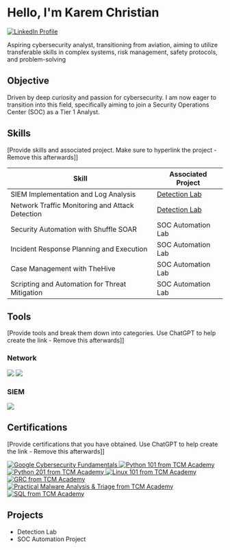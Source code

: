# Hello, I'm Karem Christian
<a href="https://www.linkedin.com/in/karem-christian-erco-46a43b211" target="_blank">
    <img src="https://img.shields.io/badge/-LinkedIn-0072b1?&style=for-the-badge&logo=linkedin&logoColor=white" alt="LinkedIn Profile" />
  </a>



Aspiring cybersecurity analyst, transitioning from aviation, aiming to utilize transferable skills in complex systems, risk management, safety protocols, and problem-solving

## Objective

Driven by deep curiosity and passion for cybersecurity. I am now eager to transition into this field, specifically aiming to join a Security Operations Center (SOC) as a Tier 1 Analyst.

## Skills
[Provide skills and associated project. Make sure to hyperlink the project - Remove this afterwards]]

| Skill                                         | Associated Project         |
|-----------------------------------------------|----------------------------|
| SIEM Implementation and Log Analysis          | <a href="https://google.com">Detection Lab</a>|
| Network Traffic Monitoring and Attack Detection | <a href="https://google.com">Detection Lab</a>|
| Security Automation with Shuffle SOAR         | SOC Automation Lab|
| Incident Response Planning and Execution      | SOC Automation Lab|
| Case Management with TheHive                  | SOC Automation Lab|
| Scripting and Automation for Threat Mitigation | SOC Automation Lab|

## Tools
[Provide tools and break them down into categories. Use ChatGPT to help create the link - Remove this afterwards]]

### Network
<div>
    <img src="https://img.shields.io/badge/-Wireshark-1679A7?&style=for-the-badge&logo=Wireshark&logoColor=white" />
    <img src="https://img.shields.io/badge/-Suricata-EF3B2D?&style=for-the-badge&logo=Suricata&logoColor=white" />
  
### SIEM
<div>
    <img src="https://img.shields.io/badge/-Splunk-000000?&style=for-the-badge&logo=Splunk&logoColor=white" />

## Certifications
[Provide certifications that you have obtained. Use ChatGPT to help create the link - Remove this afterwards]]
<div>
<a href="https://grow.google/certificates/cybersecurity/">
    <img src="https://img.shields.io/badge/-Google%20Cybersecurity%20Fundamentals-FF0000?&style=for-the-badge&logo=google&logoColor=white" alt="Google Cybersecurity Fundamentals" />
  </a> <a href="https://tcm.com/courses/python-101">
    <img src="https://img.shields.io/badge/-Python%20101-3776AB?&style=for-the-badge&logo=python&logoColor=white" alt="Python 101 from TCM Academy" />
  </a>
  <a href="https://tcm.com/courses/python-201">
    <img src="https://img.shields.io/badge/-Python%20201-3776AB?&style=for-the-badge&logo=python&logoColor=white" alt="Python 201 from TCM Academy" />
  </a><a href="https://tcm.com/courses/linux-101">
    <img src="https://img.shields.io/badge/-Linux%20101-FCC624?&style=for-the-badge&logo=linux&logoColor=black" alt="Linux 101 from TCM Academy" />
  </a> <a href="https://tcm.com/courses/grc">
    <img src="https://img.shields.io/badge/-GRC-4285F4?&style=for-the-badge&logo=google&logoColor=white" alt="GRC from TCM Academy" />
  </a>
 <a href="https://tcm.com/courses/malware-analysis-triage">
    <img src="https://img.shields.io/badge/-Practical%20Malware%20Analysis%20%26%20Triage-4285F4?&style=for-the-badge&logo=google&logoColor=white" alt="Practical Malware Analysis & Triage from TCM Academy" />
  </a>
  <a href="https://tcm.com/courses/sql">
    <img src="https://img.shields.io/badge/-SQL-4285F4?&style=for-the-badge&logo=google&logoColor=white" alt="SQL from TCM Academy" />
  </a>
    
## Projects
- Detection Lab
- SOC Automation Project
